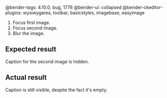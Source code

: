 @bender-tags: 4.10.0, bug, 1776
@bender-ui: collapsed
@bender-ckeditor-plugins: wysiwygarea, toolbar, basicstyles, imagebase, easyimage

1. Focus first image.
1. Focus second image.
1. Blur the image.

## Expected result

Caption for the second image is hidden.

## Actual result
Caption is still visible, despite the fact it's empty.
